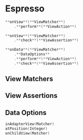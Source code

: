 # Espresso

```kotlin
**onView**(**ViewMatcher**)
    .**perform**(**ViewAction**)
  
**onView**(**ViewMatcher**)
    .**check**(**ViewAssertion**)
    
**onData**(**ViewMatcher**)
    .**DataOptions**
    .**perform**(**ViewAction**)
    .**check**(**ViewAssertion**)
```
    
## View Matchers

## View Assertions

## Data Options
```kotlin
inAdapterView(Matcher)
atPosition(Integer)
onChildView(Matcher)
```
